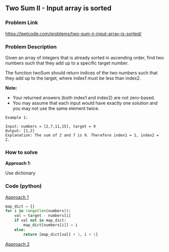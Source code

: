 ## Two Sum II - Input array is sorted

### Problem Link

https://leetcode.com/problems/two-sum-ii-input-array-is-sorted/

### Problem Description 

Given an array of integers that is already sorted in ascending order, find two numbers such that they add up to a specific target number.

The function twoSum should return indices of the two numbers such that they add up to the target, where index1 must be less than index2.

**Note:**

* Your returned answers (both index1 and index2) are not zero-based.
* You may assume that each input would have exactly one solution and you may not use the same element twice.

```
Example 1: 

Input: numbers = [2,7,11,15], target = 9
Output: [1,2]
Explanation: The sum of 2 and 7 is 9. Therefore index1 = 1, index2 = 2.

```


### How to solve 

**Approach 1:** 

Use dictionary

### Code (python)

[Approach 1](https://github.com/yanray/leetcode/blob/master/problems/0167Two_Sum_II/0167Two_Sum_II1.py)

```python
map_dict = {}
for i in range(len(numbers)):
    val = target - numbers[i]
    if val not in map_dict:
        map_dict[numbers[i]] = i
    else:
        return [map_dict[val] + 1, i + 1]
```


[Approach 2](https://github.com/yanray/leetcode/blob/master/problems/0167Two_Sum_II/0167Two_Sum_II2.py)

```python

```